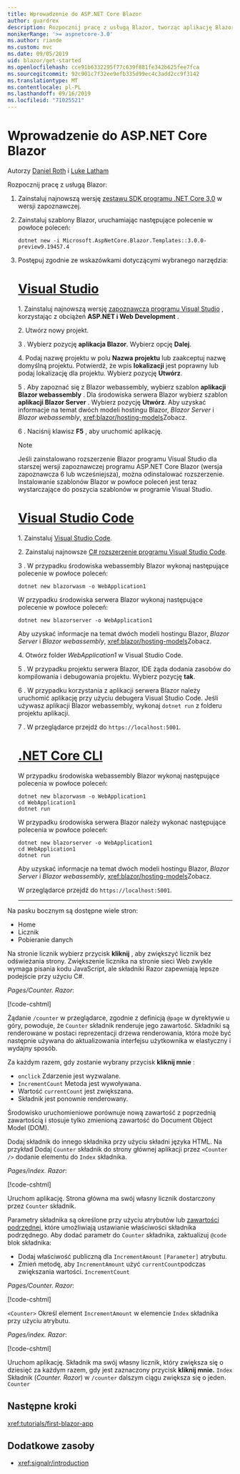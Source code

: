 ```yaml
---
title: Wprowadzenie do ASP.NET Core Blazor
author: guardrex
description: Rozpocznij pracę z usługą Blazor, tworząc aplikację Blazor przy użyciu wybranych przez siebie narzędzi.
monikerRange: '>= aspnetcore-3.0'
ms.author: riande
ms.custom: mvc
ms.date: 09/05/2019
uid: blazor/get-started
ms.openlocfilehash: cce91b6332295f77c639f881fe342b625fee7fca
ms.sourcegitcommit: 92c901c7f32ee9efb335d99ec4c3add2cc9f3142
ms.translationtype: MT
ms.contentlocale: pl-PL
ms.lasthandoff: 09/16/2019
ms.locfileid: "71025521"
---
```

# <a name="get-started-with-aspnet-core-blazor"></a>Wprowadzenie do ASP.NET Core Blazor

Autorzy [Daniel Roth](https://github.com/danroth27) i [Luke Latham](https://github.com/guardrex)

Rozpocznij pracę z usługą Blazor:

1. Zainstaluj najnowszą wersję [zestawu SDK programu .NET Core 3,0](https://dotnet.microsoft.com/download/dotnet-core/3.0) w wersji zapoznawczej.

1. Zainstaluj szablony Blazor, uruchamiając następujące polecenie w powłoce poleceń:

   ```console
   dotnet new -i Microsoft.AspNetCore.Blazor.Templates::3.0.0-preview9.19457.4
   ```

1. Postępuj zgodnie ze wskazówkami dotyczącymi wybranego narzędzia:

   # <a name="visual-studiotabvisual-studio"></a>[Visual Studio](#tab/visual-studio)

   1\. Zainstaluj najnowszą wersję [zapoznawczą programu Visual Studio](https://visualstudio.com/vs/preview) , korzystając z obciążeń **ASP.NET i Web Development** .

   2\. Utwórz nowy projekt.

   3 \. Wybierz pozycję **aplikacja Blazor**. Wybierz opcję **Dalej**.

   4\. Podaj nazwę projektu w polu **Nazwa projektu** lub zaakceptuj nazwę domyślną projektu. Potwierdź, że wpis **lokalizacji** jest poprawny lub podaj lokalizację dla projektu. Wybierz pozycję **Utwórz**.

   5 \. Aby zapoznać się z Blazor webassembly, wybierz szablon **aplikacji Blazor webassembly** . Dla środowiska serwera Blazor wybierz szablon **aplikacji Blazor Server** . Wybierz pozycję **Utwórz**. Aby uzyskać informacje na temat dwóch modeli hostingu Blazor, *Blazor Server* i *Blazor webassembly*, <xref:blazor/hosting-models>Zobacz.

   6 \. Naciśnij klawisz **F5** , aby uruchomić aplikację.

   > [!NOTE]
   > Jeśli zainstalowano rozszerzenie Blazor programu Visual Studio dla starszej wersji zapoznawczej programu ASP.NET Core Blazor (wersja zapoznawcza 6 lub wcześniejsza), można odinstalować rozszerzenie. Instalowanie szablonów Blazor w powłoce poleceń jest teraz wystarczające do poszycia szablonów w programie Visual Studio.

   # <a name="visual-studio-codetabvisual-studio-code"></a>[Visual Studio Code](#tab/visual-studio-code)

   1\. Zainstaluj [Visual Studio Code](https://code.visualstudio.com/).

   2\. Zainstaluj najnowsze [ C# rozszerzenie programu Visual Studio Code](https://marketplace.visualstudio.com/items?itemName=ms-vscode.csharp).

   3 \. W przypadku środowiska webassembly Blazor wykonaj następujące polecenie w powłoce poleceń:

      ```console
      dotnet new blazorwasm -o WebApplication1
      ```

      W przypadku środowiska serwera Blazor wykonaj następujące polecenie w powłoce poleceń:

      ```console
      dotnet new blazorserver -o WebApplication1
      ```

      Aby uzyskać informacje na temat dwóch modeli hostingu Blazor, *Blazor Server* i *Blazor webassembly*, <xref:blazor/hosting-models>Zobacz.

   4\. Otwórz folder *WebApplication1* w Visual Studio Code.

   5 \. W przypadku projektu serwera Blazor, IDE żąda dodania zasobów do kompilowania i debugowania projektu. Wybierz pozycję **tak**.

   6 \. W przypadku korzystania z aplikacji serwera Blazor należy uruchomić aplikację przy użyciu debugera Visual Studio Code. Jeśli używasz aplikacji Blazor webassembly, wykonaj `dotnet run` z folderu projektu aplikacji.

   7 \. W przeglądarce przejdź do `https://localhost:5001`.

   <!--

   # [Visual Studio for Mac](#tab/visual-studio-mac)

   1\. Install [Visual Studio for Mac](https://visualstudio.microsoft.com/vs/mac/). Switch the [Update channel to Preview](/visualstudio/mac/install-preview).

   2\. Select **File** > **New Solution** or **New Project**.

   3\. In the sidebar, select **.NET Core** > **App**.

   4\. For a Blazor Server experience, select the **Blazor Server App** template. For a Blazor WebAssembly experience, select the **Blazor WebAssembly App** template. Select **Next**. For information on the two Blazor hosting models, *Blazor Server* and *Blazor WebAssembly*, see <xref:blazor/hosting-models>.

   5\. The **Target Framework** defaults to **.NET Core 3.0**. Select **Next**.

   6\. In the **Project Name** field, enter `WebApplication1`. Select **Create**.

   7\. Select **Run** > **Run Without Debugging** to run the app *without the debugger*. Running with the debugger isn't supported at this time.

   -->

   # <a name="net-core-clitabnetcore-cli"></a>[.NET Core CLI](#tab/netcore-cli/)

   W przypadku środowiska webassembly Blazor wykonaj następujące polecenia w powłoce poleceń:

   ```console
   dotnet new blazorwasm -o WebApplication1
   cd WebApplication1
   dotnet run
   ```

   W przypadku środowiska serwera Blazor należy wykonać następujące polecenia w powłoce poleceń:

   ```console
   dotnet new blazorserver -o WebApplication1
   cd WebApplication1
   dotnet run
   ```

   Aby uzyskać informacje na temat dwóch modeli hostingu Blazor, *Blazor Server* i *Blazor webassembly*, <xref:blazor/hosting-models>Zobacz.

   W przeglądarce przejdź do `https://localhost:5001`.

   ---

Na pasku bocznym są dostępne wiele stron:

* Home
* Licznik
* Pobieranie danych

Na stronie licznik wybierz przycisk **kliknij** , aby zwiększyć licznik bez odświeżania strony. Zwiększenie licznika na stronie sieci Web zwykle wymaga pisania kodu JavaScript, ale składniki Razor zapewniają lepsze podejście przy użyciu C#.

*Pages/Counter. Razor*:

[!code-cshtml[](get-started/samples_snapshot/3.x/Counter1.razor?highlight=7,12-15)]

Żądanie `/counter` w przeglądarce, zgodnie z definicją `@page` w dyrektywie u góry, powoduje, że `Counter` składnik renderuje jego zawartość. Składniki są renderowane w postaci reprezentacji drzewa renderowania, która może być następnie używana do aktualizowania interfejsu użytkownika w elastyczny i wydajny sposób.

Za każdym razem, gdy zostanie wybrany przycisk **kliknij mnie** :

* `onclick` Zdarzenie jest wyzwalane.
* `IncrementCount` Metoda jest wywoływana.
* Wartość `currentCount` jest zwiększana.
* Składnik jest ponownie renderowany.

Środowisko uruchomieniowe porównuje nową zawartość z poprzednią zawartością i stosuje tylko zmienioną zawartość do Document Object Model (DOM).

Dodaj składnik do innego składnika przy użyciu składni języka HTML. Na przykład Dodaj `Counter` składnik do strony głównej aplikacji przez `<Counter />` dodanie elementu do `Index` składnika.

*Pages/index. Razor*:

[!code-cshtml[](get-started/samples_snapshot/3.x/Index1.razor?highlight=7)]

Uruchom aplikację. Strona główna ma swój własny licznik dostarczony przez `Counter` składnik.

Parametry składnika są określone przy użyciu atrybutów lub [zawartości podrzędnej](xref:blazor/components#child-content), które umożliwiają ustawianie właściwości składnika podrzędnego. Aby dodać parametr do `Counter` składnika, zaktualizuj `@code` blok składnika:

* Dodaj właściwość publiczną dla `IncrementAmount` `[Parameter]` atrybutu.
* Zmień metodę, aby `IncrementAmount` użyć `currentCount`podczas zwiększania wartości. `IncrementCount`

*Pages/Counter. Razor*:

[!code-cshtml[](get-started/samples_snapshot/3.x/Counter2.razor?highlight=12-13,17)]

`<Counter>` Określ element `IncrementAmount` w elemencie `Index` składnika przy użyciu atrybutu.

*Pages/index. Razor*:

[!code-cshtml[](get-started/samples_snapshot/3.x/Index2.razor?highlight=7)]

Uruchom aplikację. Składnik ma swój własny licznik, który zwiększa się o dziesięć za każdym razem, gdy jest zaznaczony przycisk **kliknij mnie.** `Index` Składnik (*Counter. Razor*) w `/counter` dalszym ciągu zwiększa się o jeden. `Counter`

## <a name="next-steps"></a>Następne kroki

<xref:tutorials/first-blazor-app>

## <a name="additional-resources"></a>Dodatkowe zasoby

* <xref:signalr/introduction>
